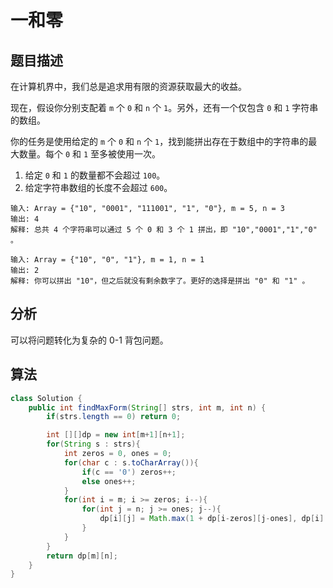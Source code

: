 # 一和零

## 题目描述

在计算机界中，我们总是追求用有限的资源获取最大的收益。

现在，假设你分别支配着 `m` 个 `0` 和 `n` 个 `1`。另外，还有一个仅包含 `0` 和 `1` 字符串的数组。

你的任务是使用给定的 `m` 个 `0` 和 `n` 个 `1`，找到能拼出存在于数组中的字符串的最大数量。每个 `0` 和 `1` 至多被使用一次。

1. 给定 `0` 和 `1` 的数量都不会超过 `100`。
2. 给定字符串数组的长度不会超过 `600`。

```
输入: Array = {"10", "0001", "111001", "1", "0"}, m = 5, n = 3
输出: 4
解释: 总共 4 个字符串可以通过 5 个 0 和 3 个 1 拼出，即 "10","0001","1","0" 。

输入: Array = {"10", "0", "1"}, m = 1, n = 1
输出: 2
解释: 你可以拼出 "10"，但之后就没有剩余数字了。更好的选择是拼出 "0" 和 "1" 。
```

## 分析

可以将问题转化为复杂的 0-1 背包问题。

## 算法

```java
class Solution {
    public int findMaxForm(String[] strs, int m, int n) {
        if(strs.length == 0) return 0;

        int [][]dp = new int[m+1][n+1];
        for(String s : strs){
            int zeros = 0, ones = 0;
            for(char c : s.toCharArray()){
                if(c == '0') zeros++;
                else ones++;
            }
            for(int i = m; i >= zeros; i--){
                for(int j = n; j >= ones; j--){
                    dp[i][j] = Math.max(1 + dp[i-zeros][j-ones], dp[i][j]);
                }
            }
        }
        return dp[m][n];
    }
}
```
